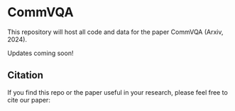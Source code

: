 # CommVQA

This repository will host all code and data for the paper CommVQA (Arxiv, 2024).

Updates coming soon!

## Citation
If you find this repo or the paper useful in your research, please feel free to cite our paper:
